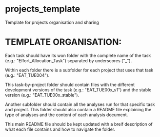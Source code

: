 # projects_template
Template for projects organisation and sharing

# TEMPLATE ORGANISATION:

Each task should have its won folder with the complete name of the task (e.g.: "Effort_Allocation_Task") separated by underscores ("_").

Within each folder there is a subfolder for each project that uses that task (e.g.: "EAT_TUE004").

This task-by-project folder should contain files with the different development versions of the task (e.g.: "EAT_TUE00x_v1") and the stable version (e.g.: "EAT_TUE00x_stable").

Another subfolder should contain all the analyses run for that specific task and project. This folder should also contain a README file explaining the type of analyses and the content of each analysis document.

This main README file should be kept updated with a breif description of what each file contains and how to navigate the folder.
